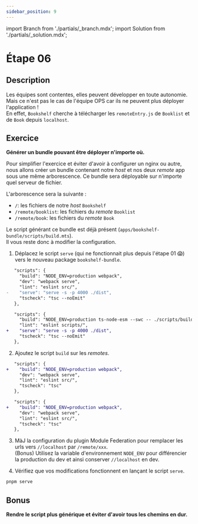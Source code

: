 ```yaml
---
sidebar_position: 9
---
```


import Branch from './partials/\_branch.mdx';
import Solution from './partials/\_solution.mdx';

# Étape 06

<Branch step="06" />

## Description

Les équipes sont contentes, elles peuvent développer en toute autonomie.  
Mais ce n'est pas le cas de l'équipe OPS car ils ne peuvent plus déployer l'application !  
En effet, `Bookshelf` cherche à télécharger les `remoteEntry.js` de `Booklist` et de `Book` depuis `localhost`.

## Exercice

**Générer un bundle pouvant être déployer n'importe où.**

Pour simplifier l'exercice et éviter d'avoir à configurer un nginx ou autre, nous allons créer un bundle contenant notre _host_ et nos deux _remote_ app sous une même arborescence.
Ce bundle sera déployable sur n'importe quel serveur de fichier.

L'arborescence sera la suivante :

- `/`: les fichiers de notre _host_ `Bookshelf`
- `/remote/booklist`: les fichiers du _remote_ `Booklist`
- `/remote/book`: les fichiers du _remote_ `Book`

Le script générant ce bundle est déjà présent (`apps/bookshelf-bundle/scripts/build.mts`).  
Il vous reste donc à modifier la configuration.

1. Déplacez le script `serve` (qui ne fonctionnait plus depuis l'étape 01 😱) vers le nouveau package `bookshelf-bundle`.

```diff title="apps/bookshelf/package.json"
   "scripts": {
     "build": "NODE_ENV=production webpack",
     "dev": "webpack serve",
     "lint": "eslint src/",
-    "serve": "serve -s -p 4000 ./dist",
     "tscheck": "tsc --noEmit"
   },
```

```diff title="apps/bookshelf-bundle/package.json"
   "scripts": {
     "build": "NODE_ENV=production ts-node-esm --swc -- ./scripts/build.mts",
     "lint": "eslint scripts/",
+    "serve": "serve -s -p 4000 ./dist",
     "tscheck": "tsc --noEmit"
   },
```

2. Ajoutez le script `build` sur les _remotes_.

```diff title="apps/book/package.json"
   "scripts": {
+    "build": "NODE_ENV=production webpack",
     "dev": "webpack serve",
     "lint": "eslint src/",
     "tscheck": "tsc"
   },
```

```diff title="apps/booklist/package.json"
   "scripts": {
+    "build": "NODE_ENV=production webpack",
     "dev": "webpack serve",
     "lint": "eslint src/",
     "tscheck": "tsc"
   },
```

3. MàJ la configuration du plugin Module Federation pour remplacer les urls vers `//localhost` par `/remote/xxx`.  
   (Bonus) Utilisez la variable d'environnement `NODE_ENV` pour différencier la production du dev et ainsi conserver `//localhost` en dev.

4. Vérifiez que vos modifications fonctionnent en lançant le script `serve`.

```bash
pnpm serve
```

## Bonus

**Rendre le script plus générique et éviter d'avoir tous les chemins en dur.**

<Solution step="06" />
